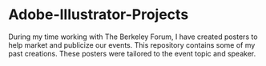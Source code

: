 # Adobe-Illustrator-Projects

During my time working with The Berkeley Forum, I have created posters to help market and publicize our events. This repository contains some of my past creations. These posters were tailored to the event topic and speaker.
